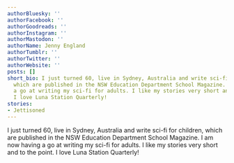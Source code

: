 ```yaml
---
authorBluesky: ''
authorFacebook: ''
authorGoodreads: ''
authorInstagram: ''
authorMastodon: ''
authorName: Jenny England
authorTumblr: ''
authorTwitter: ''
authorWebsite: ''
posts: []
short_bio: I just turned 60, live in Sydney, Australia and write sci-fi for children,
  which are published in the NSW Education Department School Magazine. I am now having
  a go at writing my sci-fi for adults. I like my stories very short and to the point.
  I love Luna Station Quarterly!
stories:
- Jettisoned
---
```


I just turned 60, live in Sydney, Australia and write sci-fi for children, which are published in the NSW Education Department School Magazine. I am now having a go at writing my sci-fi for adults. I like my stories very short and to the point. I love Luna Station Quarterly!